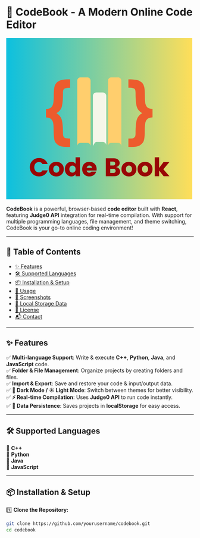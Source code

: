 # 🚀 CodeBook - A Modern Online Code Editor  

![CodeBook Logo](./code_editor/public/logo1.png)

**CodeBook** is a powerful, browser-based **code editor** built with **React**, featuring **Judge0 API** integration for real-time compilation. With support for multiple programming languages, file management, and theme switching, CodeBook is your go-to online coding environment!  

---

## 📌 Table of Contents  
- [✨ Features](#-features)  
- [🛠️ Supported Languages](#-supported-languages)  
- [📦 Installation & Setup](#-installation--setup)  
- [🚀 Usage](#-usage)  
- [📸 Screenshots](#-screenshots)  
- [💾 Local Storage Data](#-local-storage-data)  
- [📜 License](#-license)  
- [📬 Contact](#-contact)  

---

## ✨ Features  

✅ **Multi-language Support**: Write & execute **C++**, **Python**, **Java**, and **JavaScript** code.  
✅ **Folder & File Management**: Organize projects by creating folders and files.  
✅ **Import & Export**: Save and restore your code & input/output data.  
✅ **🌙 Dark Mode / ☀️ Light Mode**: Switch between themes for better visibility.  
✅ **⚡ Real-time Compilation**: Uses **Judge0 API** to run code instantly.  
✅ **💾 Data Persistence**: Saves projects in **localStorage** for easy access.  

---

## 🛠️ Supported Languages  

📌 **C++**  
📌 **Python**  
📌 **Java**  
📌 **JavaScript**  

---

## 📦 Installation & Setup  

1️⃣ **Clone the Repository:**  

```bash
git clone https://github.com/yourusername/codebook.git
cd codebook
